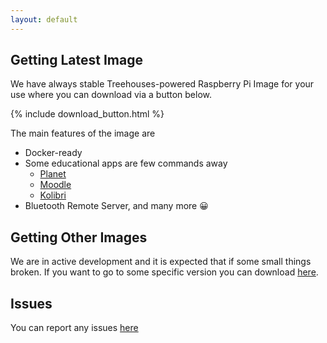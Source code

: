 ```yaml
---
layout: default
---
```


## Getting Latest Image

We have always stable Treehouses-powered Raspberry Pi Image for your use where you can download via a button below.

{% include download_button.html %}

The main features of the image are
* Docker-ready
* Some educational apps are few commands away
  * [Planet](https://github.com/open-learning-exchange/planet/)
  * [Moodle](https://github.com/treehouses/moodole)
  * [Kolibri](https://github.com/treehouses/kolibri)
* Bluetooth Remote Server, and many more 😀

## Getting Other Images

We are in active development and it is expected that if some small things broken. If you want to go to some specific version you can download [here](http://dev.ole.org/).

## Issues

You can report any issues [here](https://github.com/treehouses/builder/issues)